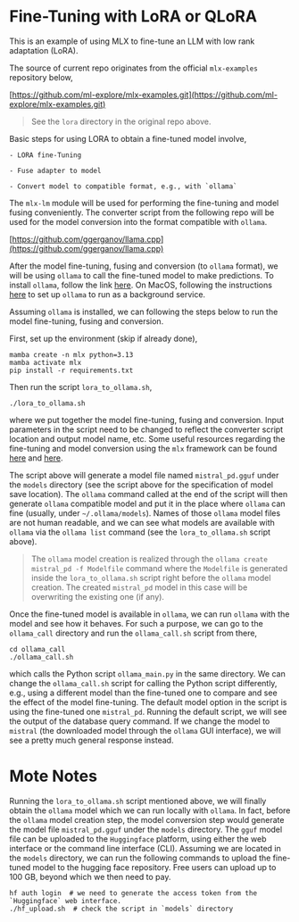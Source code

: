 Fine-Tuning with LoRA or QLoRA
===

This is an example of using MLX to fine-tune an LLM with low rank adaptation (LoRA).

The source of current repo originates from the official `mlx-examples` repository below,

[https://github.com/ml-explore/mlx-examples.git](https://github.com/ml-explore/mlx-examples.git)

> See the `lora` directory in the original repo above.

Basic steps for using LORA to obtain a fine-tuned model involve,

    - LORA fine-Tuning

    - Fuse adapter to model

    - Convert model to compatible format, e.g., with `ollama`

The `mlx-lm` module will be used for performing the fine-tuning and model fusing conveniently. The converter script from the following repo will be used for the model conversion into the format compatible with `ollama`.

[https://github.com/ggerganov/llama.cpp](https://github.com/ggerganov/llama.cpp)

After the model fine-tuning, fusing and conversion (to `ollama` format), we will be using `ollama` to call the fine-tuned model to make predictions. To install `ollama`, follow the link [here](https://ollama.com/download). On MacOS, following the instructions [here](https://medium.com/@anand34577/setting-up-ollama-as-a-background-service-on-macos-66f7492b5cc8) to set up `ollama` to run as a background service.

Assuming `ollama` is installed, we can following the steps below to run the model fine-tuning, fusing and conversion.

First, set up the environment (skip if already done),

```
mamba create -n mlx python=3.13
mamba activate mlx
pip install -r requirements.txt
```

Then run the script `lora_to_ollama.sh`,

```
./lora_to_ollama.sh
```

where we put together the model fine-tuning, fusing and conversion. Input parameters in the script need to be changed to reflect the converter script location and output model name, etc. Some useful resources regarding the fine-tuning and model conversion using the `mlx` framework can be found [here](https://www.youtube.com/watch?v=3UQ7GY9hNwk) and [here](https://medium.com/@meirgotroot/bringing-your-fine-tuned-mlx-model-to-life-with-ollama-integration-c54274de6491).

The script above will generate a model file named `mistral_pd.gguf` under the `models` directory (see the script above for the specification of model save location). The `ollama` command called at the end of the script will then generate `ollama` compatible model and put it in the place where `ollama` can fine (usually, under `~/.ollama/models`). Names of those `ollama` model files are not human readable, and we can see what models are available with `ollama` via the `ollama list` command (see the `lora_to_ollama.sh` script above). 

> The `ollama` model creation is realized through the `ollama create mistral_pd -f Modelfile` command where the `Modelfile` is generated inside the `lora_to_ollama.sh` script right before the `ollama` model creation. The created `mistral_pd` model in this case will be overwriting the existing one (if any).

Once the fine-tuned model is available in `ollama`, we can run `ollama` with the model and see how it behaves. For such a purpose, we can go to the `ollama_call` directory and run the `ollama_call.sh` script from there,

```
cd ollama_call
./ollama_call.sh
```

which calls the Python script `ollama_main.py` in the same directory. We can change the `ollama_call.sh` script for calling the Python script differently, e.g., using a different model than the fine-tuned one to compare and see the effect of the model fine-tuning. The default model option in the script is using the fine-tuned one `mistral_pd`. Running the default script, we will see the output of the database query command. If we change the model to `mistral` (the downloaded model through the `ollama` GUI interface), we will see a pretty much general response instead.

Mote Notes
===

Running the `lora_to_ollama.sh` script mentioned above, we will finally obtain the `ollama` model which we can run locally with `ollama`. In fact, before the `ollama` model creation step, the model conversion step would generate the model file `mistral_pd.gguf` under the `models` directory. The `gguf` model file can be uploaded to the `Huggingface` platform, using either the web interface or the command line interface (CLI). Assuming we are located in the `models` directory, we can run the following commands to upload the fine-tuned model to the hugging face repository. Free users can upload up to 100 GB, beyond which we then need to pay.

```
hf auth login  # we need to generate the access token from the `Huggingface` web interface.
./hf_upload.sh  # check the script in `models` directory
```
